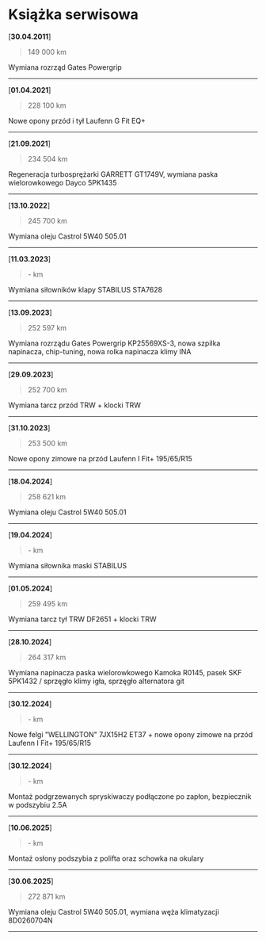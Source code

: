 # Książka serwisowa

[**30.04.2011**]
> 149 000 km

Wymiana rozrząd Gates Powergrip

---

[**01.04.2021**]
> 228 100 km

Nowe opony przód i tył Laufenn G Fit EQ+

---

[**21.09.2021**]
> 234 504 km

Regeneracja turbosprężarki GARRETT GT1749V, wymiana paska wielorowkowego Dayco 5PK1435

---

[**13.10.2022**]
> 245 700 km

Wymiana oleju Castrol 5W40 505.01

---

[**11.03.2023**]
> \- km

Wymiana siłowników klapy STABILUS STA7628

---

[**13.09.2023**]
> 252 597 km

Wymiana rozrządu Gates Powergrip KP25569XS-3, nowa szpilka napinacza, chip-tuning, nowa rolka napinacza klimy INA

---

[**29.09.2023**]
> 252 700 km

Wymiana tarcz przód TRW + klocki TRW

---

[**31.10.2023**]
> 253 500 km

Nowe opony zimowe na przód Laufenn I Fit+ 195/65/R15

---

[**18.04.2024**]
> 258 621 km

Wymiana oleju Castrol 5W40 505.01

---

[**19.04.2024**]
> \- km

Wymiana siłownika maski STABILUS

---

[**01.05.2024**]
> 259 495 km

Wymiana tarcz tył TRW DF2651 + klocki TRW

---

[**28.10.2024**]
> 264 317 km

Wymiana napinacza paska wielorowkowego Kamoka R0145, pasek SKF 5PK1432 / sprzęgło klimy igła, sprzęgło alternatora git

---

[**30.12.2024**]
> \- km

Nowe felgi "WELLINGTON" 7JX15H2 ET37 + nowe opony zimowe na przód Laufenn I Fit+ 195/65/R15

---

[**30.12.2024**]
> \- km

Montaż podgrzewanych spryskiwaczy podłączone po zapłon, bezpiecznik w podszybiu 2.5A

---

[**10.06.2025**]
> \- km

Montaż osłony podszybia z polifta oraz schowka na okulary

---

[**30.06.2025**]
> 272 871 km

Wymiana oleju Castrol 5W40 505.01, wymiana węża klimatyzacji 8D0260704N

---
